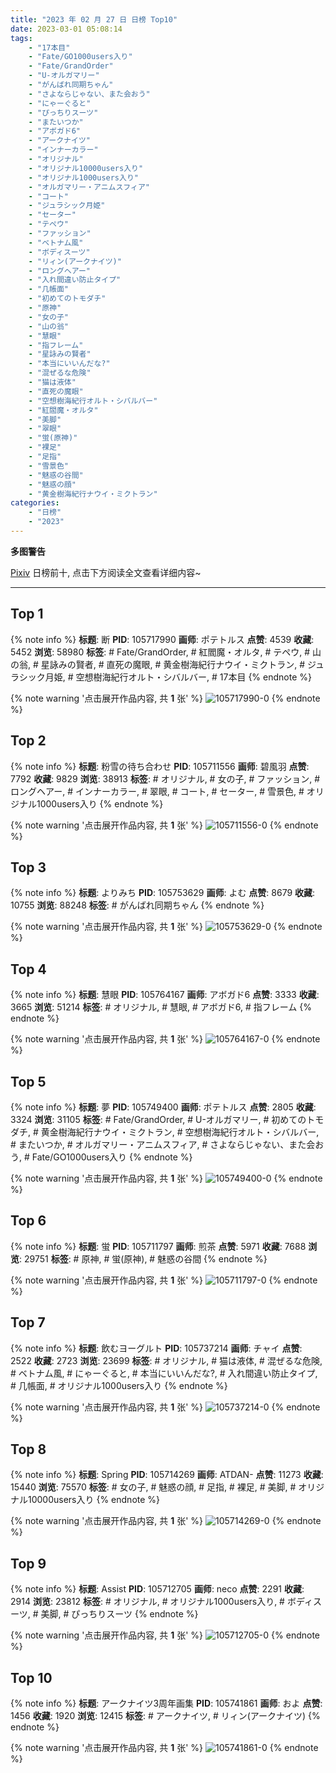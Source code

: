 ```yaml
---
title: "2023 年 02 月 27 日 日榜 Top10"
date: 2023-03-01 05:08:14
tags:
    - "17本目"
    - "Fate/GO1000users入り"
    - "Fate/GrandOrder"
    - "U-オルガマリー"
    - "がんばれ同期ちゃん"
    - "さよならじゃない、また会おう"
    - "にゃーぐると"
    - "ぴっちりスーツ"
    - "またいつか"
    - "アボガド6"
    - "アークナイツ"
    - "インナーカラー"
    - "オリジナル"
    - "オリジナル10000users入り"
    - "オリジナル1000users入り"
    - "オルガマリー・アニムスフィア"
    - "コート"
    - "ジュラシック月姫"
    - "セーター"
    - "テペウ"
    - "ファッション"
    - "ベトナム風"
    - "ボディスーツ"
    - "リィン(アークナイツ)"
    - "ロングヘアー"
    - "入れ間違い防止タイプ"
    - "几帳面"
    - "初めてのトモダチ"
    - "原神"
    - "女の子"
    - "山の翁"
    - "慧眼"
    - "指フレーム"
    - "星詠みの賢者"
    - "本当にいいんだな?"
    - "混ぜるな危険"
    - "猫は液体"
    - "直死の魔眼"
    - "空想樹海紀行オルト・シバルバー"
    - "紅閻魔・オルタ"
    - "美脚"
    - "翠眼"
    - "蛍(原神)"
    - "裸足"
    - "足指"
    - "雪景色"
    - "魅惑の谷間"
    - "魅惑の顔"
    - "黄金樹海紀行ナウイ・ミクトラン"
categories:
    - "日榜"
    - "2023"
---
```


<i class="fa fa-triangle-exclamation"></i>**多图警告**<i class="fa fa-triangle-exclamation"></i>

[Pixiv](https://www.pixiv.net/) 日榜前十, 点击下方阅读全文查看详细内容~

<!-- more -->

---

## Top 1

{% note info %}
**标题**: 断
**PID**: 105717990 **画师**: ポテトルス
**点赞**: 4539 **收藏**: 5452 **浏览**: 58980
**标签**: # Fate/GrandOrder, # 紅閻魔・オルタ, # テペウ, # 山の翁, # 星詠みの賢者, # 直死の魔眼, # 黄金樹海紀行ナウイ・ミクトラン, # ジュラシック月姫, # 空想樹海紀行オルト・シバルバー, # 17本目
{% endnote %}

{% note warning '点击展开作品内容, 共 **1** 张' %}
![105717990-0](https://i.pixiv.re/img-original/img/2023/02/26/05/17/53/105717990_p0.jpg)
{% endnote %}

## Top 2

{% note info %}
**标题**: 粉雪の待ち合わせ
**PID**: 105711556 **画师**: 碧風羽
**点赞**: 7792 **收藏**: 9829 **浏览**: 38913
**标签**: # オリジナル, # 女の子, # ファッション, # ロングヘアー, # インナーカラー, # 翠眼, # コート, # セーター, # 雪景色, # オリジナル1000users入り
{% endnote %}

{% note warning '点击展开作品内容, 共 **1** 张' %}
![105711556-0](https://i.pixiv.re/img-original/img/2023/02/26/00/02/02/105711556_p0.jpg)
{% endnote %}

## Top 3

{% note info %}
**标题**: よりみち
**PID**: 105753629 **画师**: よむ
**点赞**: 8679 **收藏**: 10755 **浏览**: 88248
**标签**: # がんばれ同期ちゃん
{% endnote %}

{% note warning '点击展开作品内容, 共 **1** 张' %}
![105753629-0](https://i.pixiv.re/img-original/img/2023/02/27/08/07/08/105753629_p0.png)
{% endnote %}

## Top 4

{% note info %}
**标题**: 慧眼
**PID**: 105764167 **画师**: アボガド6
**点赞**: 3333 **收藏**: 3665 **浏览**: 51214
**标签**: # オリジナル, # 慧眼, # アボガド6, # 指フレーム
{% endnote %}

{% note warning '点击展开作品内容, 共 **1** 张' %}
![105764167-0](https://i.pixiv.re/img-original/img/2023/02/27/19/05/11/105764167_p0.jpg)
{% endnote %}

## Top 5

{% note info %}
**标题**: 夢
**PID**: 105749400 **画师**: ポテトルス
**点赞**: 2805 **收藏**: 3324 **浏览**: 31105
**标签**: # Fate/GrandOrder, # U-オルガマリー, # 初めてのトモダチ, # 黄金樹海紀行ナウイ・ミクトラン, # 空想樹海紀行オルト・シバルバー, # またいつか, # オルガマリー・アニムスフィア, # さよならじゃない、また会おう, # Fate/GO1000users入り
{% endnote %}

{% note warning '点击展开作品内容, 共 **1** 张' %}
![105749400-0](https://i.pixiv.re/img-original/img/2023/02/27/02/17/15/105749400_p0.jpg)
{% endnote %}

## Top 6

{% note info %}
**标题**: 蛍
**PID**: 105711797 **画师**: 煎茶
**点赞**: 5971 **收藏**: 7688 **浏览**: 29751
**标签**: # 原神, # 蛍(原神), # 魅惑の谷間
{% endnote %}

{% note warning '点击展开作品内容, 共 **1** 张' %}
![105711797-0](https://i.pixiv.re/img-original/img/2023/02/26/00/06/25/105711797_p0.jpg)
{% endnote %}

## Top 7

{% note info %}
**标题**: 飲むヨーグルト
**PID**: 105737214 **画师**: チャイ
**点赞**: 2522 **收藏**: 2723 **浏览**: 23699
**标签**: # オリジナル, # 猫は液体, # 混ぜるな危険, # ベトナム風, # にゃーぐると, # 本当にいいんだな?, # 入れ間違い防止タイプ, # 几帳面, # オリジナル1000users入り
{% endnote %}

{% note warning '点击展开作品内容, 共 **1** 张' %}
![105737214-0](https://i.pixiv.re/img-original/img/2023/02/26/20/30/01/105737214_p0.png)
{% endnote %}

## Top 8

{% note info %}
**标题**: Spring
**PID**: 105714269 **画师**: ATDAN-
**点赞**: 11273 **收藏**: 15440 **浏览**: 75570
**标签**: # 女の子, # 魅惑の顔, # 足指, # 裸足, # 美脚, # オリジナル10000users入り
{% endnote %}

{% note warning '点击展开作品内容, 共 **1** 张' %}
![105714269-0](https://i.pixiv.re/img-original/img/2023/02/26/13/21/00/105714269_p0.jpg)
{% endnote %}

## Top 9

{% note info %}
**标题**: Assist
**PID**: 105712705 **画师**: neco
**点赞**: 2291 **收藏**: 2914 **浏览**: 23812
**标签**: # オリジナル, # オリジナル1000users入り, # ボディスーツ, # 美脚, # ぴっちりスーツ
{% endnote %}

{% note warning '点击展开作品内容, 共 **1** 张' %}
![105712705-0](https://i.pixiv.re/img-original/img/2023/02/26/00/30/02/105712705_p0.png)
{% endnote %}

## Top 10

{% note info %}
**标题**: アークナイツ3周年画集
**PID**: 105741861 **画师**: およ
**点赞**: 1456 **收藏**: 1920 **浏览**: 12415
**标签**: # アークナイツ, # リィン(アークナイツ)
{% endnote %}

{% note warning '点击展开作品内容, 共 **1** 张' %}
![105741861-0](https://i.pixiv.re/img-original/img/2023/02/26/22/33/47/105741861_p0.jpg)
{% endnote %}
